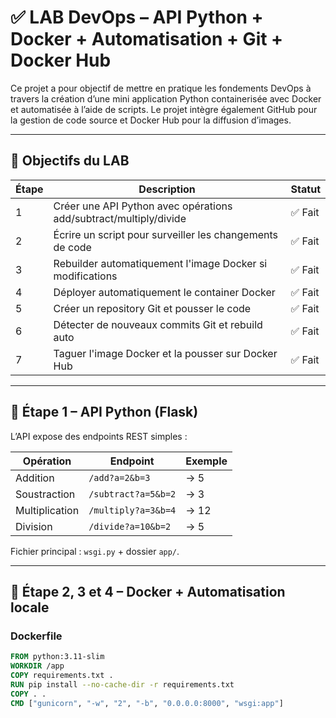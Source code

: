 # ✅ LAB DevOps – API Python + Docker + Automatisation + Git + Docker Hub

Ce projet a pour objectif de mettre en pratique les fondements DevOps à travers la création d’une mini application Python containerisée avec Docker et automatisée à l’aide de scripts. Le projet intègre également GitHub pour la gestion de code source et Docker Hub pour la diffusion d’images.

---

## 🎯 Objectifs du LAB

| Étape | Description | Statut |
|-------|-------------|--------|
| 1 | Créer une API Python avec opérations add/subtract/multiply/divide | ✅ Fait |
| 2 | Écrire un script pour surveiller les changements de code | ✅ Fait |
| 3 | Rebuilder automatiquement l'image Docker si modifications | ✅ Fait |
| 4 | Déployer automatiquement le container Docker | ✅ Fait |
| 5 | Créer un repository Git et pousser le code | ✅ Fait |
| 6 | Détecter de nouveaux commits Git et rebuild auto | ✅ Fait |
| 7 | Taguer l'image Docker et la pousser sur Docker Hub | ✅ Fait |

---

## 🔧 Étape 1 – API Python (Flask)

L’API expose des endpoints REST simples :

| Opération | Endpoint | Exemple |
|------------|----------|----------|
| Addition | `/add?a=2&b=3` | → 5 |
| Soustraction | `/subtract?a=5&b=2` | → 3 |
| Multiplication | `/multiply?a=3&b=4` | → 12 |
| Division | `/divide?a=10&b=2` | → 5 |

Fichier principal : `wsgi.py` + dossier `app/`.

---

## 🐳 Étape 2, 3 et 4 – Docker + Automatisation locale

### Dockerfile
```dockerfile
FROM python:3.11-slim
WORKDIR /app
COPY requirements.txt .
RUN pip install --no-cache-dir -r requirements.txt
COPY . .
CMD ["gunicorn", "-w", "2", "-b", "0.0.0.0:8000", "wsgi:app"]
